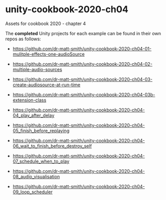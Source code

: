 # unity-cookbook-2020-ch04
Assets for cookbook 2020 - chapter 4

The **completed** Unity projects for each example can be found in their own repos as follows:

- https://github.com/dr-matt-smith/unity-cookbook-2020-ch04-01-mulitple-effects-one-audioSource

- https://github.com/dr-matt-smith/unity-cookbook-2020-ch04-02-multiple-audio-sources

- https://github.com/dr-matt-smith/unity-cookbook-2020-ch04-03-create-audiosource-at-run-time

- https://github.com/dr-matt-smith/unity-cookbook-2020-ch04-03b-extension-class

- https://github.com/dr-matt-smith/unity-cookbook-2020-ch04-04_play_after_delay

- https://github.com/dr-matt-smith/unity-cookbook-2020-ch04-05_finish_before_replaying

- https://github.com/dr-matt-smith/unity-cookbook-2020-ch04-06_wait_to_finish_before_destroy_self

- https://github.com/dr-matt-smith/unity-cookbook-2020-ch04-07_schedule_when_to_play

- https://github.com/dr-matt-smith/unity-cookbook-2020-ch04-08_audio_visualisation

- https://github.com/dr-matt-smith/unity-cookbook-2020-ch04-09_loop_scheduler



